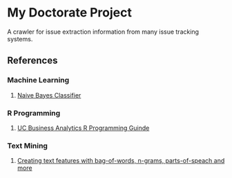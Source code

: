# My Doctorate Project
A crawler for issue extraction information from many issue tracking systems.

## References 

### Machine Learning
1. [Naive Bayes Classifier](https://uc-r.github.io/naive_bayes)

### R Programming 
1. [UC Business Analytics R Programming Guinde](https://uc-r.github.io/)

### Text Mining
1. [Creating text features with bag-of-words, n-grams, parts-of-speach and more](http://uc-r.github.io/creating-text-features)